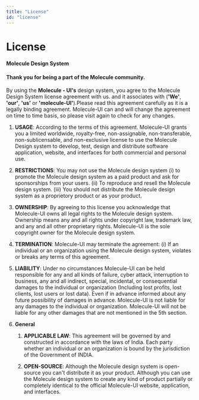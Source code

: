 ```yaml
---
title: "License"
id: "license"
---
```


# License

#### Molecule Design System

#### Thank you for being a part of the Molecule community.

By using the **Molecule - UI's** design system, you agree to the Molecule Design System license agreement with us. and it associates with (**'We'**, **'our'**, **'us'** or **'molecule-UI'**).Please read this agreement carefully as it is a legally binding agreement. Molecule-UI can and will change the agreement on time to time basis, so please visit again to check for any changes.

1. **USAGE**: According to the terms of this agreement. Molecule-UI grants you a limited worldwide, royalty-free, non-assignable, non-transferable, non-sublicensable, and non-exclusive license to use the Molecule Design system to develop, test, design and distribute software application, website, and interfaces for both commercial and personal use.

2. **RESTRICTIONS**: You may not use the Molecule design system (i) to promote the Molecule design system as a paid product and ask for sponsorships from your users. (ii) To reproduce and resell the Molecule design system. (iii) You should not distribute the Molecule design system as a proprietory product or as your product.

3. **OWNERSHIP**: By agreeing to this license you acknowledge that Molecule-UI owns all legal rights to the Molecule design system. Ownership means any and all rights under copyright law, trademark law, and any and all other proprietary rights. Molecule-UI is the sole copyright owner for the Molecule design system.
4. **TERMINATION**: Molecule-UI may terminate the agreement: (i) If an individual or an organization using the Molecule design system, violates or breaks any terms of this agreement.
5. **LIABILITY**: Under no circumstances Molecule-UI can be held responsible for any and all kinds of failure, cyber attack, interruption to business, any and all indirect, special, incidental, or consequential damages to the individual or organization (Including lost profits, lost clients, lost users or lost data). Even if in advance informed about any future possibility of damages in advance. Molecule-UI is not liable for any damages to the individual or organization. Molecule-UI will not be liable for any other damages that are not mentioned in the 5th section.
6. **General**

   1. **APPLICABLE LAW**: This agreement will be governed by and constructed in accordance with the laws of India. Each party whether an individual or an organization is bound by the jurisdiction of the Government of INDIA.

   2. **OPEN-SOURCE**: Although the Molecule design system is open-source you can't distribute it as your product. Although you can use the Molecule design system to create any kind of product partially or completely identical to the official Molecule-UI website, application, and interfaces.
